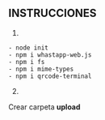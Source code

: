 ## INSTRUCCIONES

1.
~~~
- node init
- npm i whastapp-web.js
- npm i fs
- npm i mime-types
- npm i qrcode-terminal
~~~

2.
Crear carpeta **upload**
